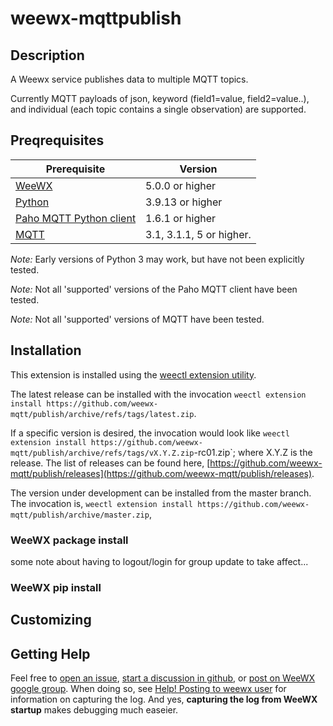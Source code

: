 # weewx-mqttpublish

## Description

A Weewx service publishes data to multiple MQTT topics.

Currently MQTT payloads of json, keyword (field1=value, field2=value..), and individual (each topic contains a single observation) are supported.

## Preqrequisites

|Prerequisite                                                   |Version                  |
|---------------------------------------------------------------|-------------------------|
|[WeeWX](https://www.weewx.com)                                 |5.0.0 or higher          |
|[Python](https://www.python.org)                               |3.9.13 or higher         |
|[Paho MQTT Python client](https://pypi.org/project/paho-mqtt/) |1.6.1 or higher          |
|[MQTT](https://mqtt.org)                                       |3.1, 3.1.1, 5 or higher. |

*Note:* Early versions of Python 3 may work, but have not been explicitly tested.

*Note:* Not all 'supported' versions of the Paho MQTT client have been tested.

*Note:* Not all 'supported' versions of MQTT have been tested.

## Installation

This extension is installed using the [weectl extension utility](https://www.weewx.com/docs/5.0/utilities/weectl-extension/).

The latest release can be installed with the invocation
```weectl extension install https://github.com/weewx-mqtt/publish/archive/refs/tags/latest.zip```.

If a specific version is desired, the invocation would look like `weectl extension install https://github.com/weewx-mqtt/publish/archive/refs/tags/vX.Y.Z.zip`-rc01.zip`; where X.Y.Z is the release.
The list of releases can be found here, [https://github.com/weewx-mqtt/publish/releases](https://github.com/weewx-mqtt/publish/releases).

The version under development can be installed from the master branch.
The invocation is, `weectl extension install https://github.com/weewx-mqtt/publish/archive/master.zip`,

### WeeWX package install

some note about having to logout/login for group update to take affect...

### WeeWX pip install

## Customizing

## Getting Help

Feel free to [open an issue](https://github.com/weewx-mqtt/publish/issues/new),
[start a discussion in github](https://github.com/weewx-mqtt/publish/discussions/new),
or [post on WeeWX google group](https://groups.google.com/g/weewx-user).
When doing so, see [Help! Posting to weewx user](https://github.com/weewx/weewx/wiki/Help!-Posting-to-weewx-user)
for information on capturing the log.
And yes, **capturing the log from WeeWX startup** makes debugging much easeier.
